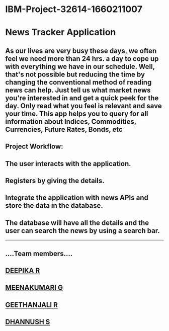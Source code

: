 # IBM-Project-32614-1660211007
# News Tracker Application

## As our lives are very busy these days, we often feel we need more than 24 hrs. a day to cope up with everything we have in our schedule. Well, that's not possible but reducing the time by changing the conventional method of reading news can help. Just tell us what market news you're interested in and get a quick peek for the day. Only read what you feel is relevant and save your time. This app helps you to query for all information about Indices, Commodities, Currencies, Future Rates, Bonds, etc

## Project Workflow:

## The user interacts with the application.

## Registers by giving the details.

## Integrate the application with news APIs and store the data in the database.

## The database will have all the details and the user can search the news by using a search bar.

---

## ....Team members....

##  [DEEPIKA R](https://github.com/IBM-EPBL/IBM-Project-32614-1660211007/tree/main/Assignments/Team%20Leader%20-%20Deepika%20R) 
##    [MEENAKUMARI G](https://github.com/IBM-EPBL/IBM-Project-32614-1660211007/tree/main/Assignments/Team%20Member-%20Meena%20Kumari%20G)
##       [GEETHANJALI R](https://github.com/IBM-EPBL/IBM-Project-32614-1660211007/tree/main/Assignments/Team%20member%20-%20Geethanjali%20R) 
##              [DHANNUSH S](https://github.com/IBM-EPBL/IBM-Project-32614-1660211007/tree/main/Assignments/Team-member%20Dhannush%20M)
